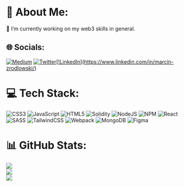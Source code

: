 # 💫 About Me:
🔭 I’m currently working on my web3 skills in general.


## 🌐 Socials:
[![Medium](https://img.shields.io/badge/Medium-12100E?logo=medium&logoColor=white)](https://medium.com/@obsessed) [![Twitter](https://img.shields.io/badge/Twitter-%231DA1F2.svg?logo=Twitter&logoColor=white)](https://twitter.com/krypt0zaurus)[[!LinkedIn](https://img.shields.io/badge/LinkedIn-%230077B5.svg?logo=linkedin&logoColor=white)](https://www.linkedin.com/in/marcin-zrodlowski/)

# 💻 Tech Stack:
![CSS3](https://img.shields.io/badge/css3-%231572B6.svg?style=for-the-badge&logo=css3&logoColor=white) ![JavaScript](https://img.shields.io/badge/javascript-%23323330.svg?style=for-the-badge&logo=javascript&logoColor=%23F7DF1E) ![HTML5](https://img.shields.io/badge/html5-%23E34F26.svg?style=for-the-badge&logo=html5&logoColor=white) ![Solidity](https://img.shields.io/badge/Solidity-%23363636.svg?style=for-the-badge&logo=solidity&logoColor=white) ![NodeJS](https://img.shields.io/badge/node.js-6DA55F?style=for-the-badge&logo=node.js&logoColor=white) ![NPM](https://img.shields.io/badge/NPM-%23000000.svg?style=for-the-badge&logo=npm&logoColor=white) ![React](https://img.shields.io/badge/react-%2320232a.svg?style=for-the-badge&logo=react&logoColor=%2361DAFB) ![SASS](https://img.shields.io/badge/SASS-hotpink.svg?style=for-the-badge&logo=SASS&logoColor=white) ![TailwindCSS](https://img.shields.io/badge/tailwindcss-%2338B2AC.svg?style=for-the-badge&logo=tailwind-css&logoColor=white) ![Webpack](https://img.shields.io/badge/webpack-%238DD6F9.svg?style=for-the-badge&logo=webpack&logoColor=black) ![MongoDB](https://img.shields.io/badge/MongoDB-%234ea94b.svg?style=for-the-badge&logo=mongodb&logoColor=white) 	![Figma](https://img.shields.io/badge/figma-%23F24E1E.svg?style=for-the-badge&logo=figma&logoColor=white)
# 📊 GitHub Stats:
![](https://github-readme-stats.vercel.app/api?username=web3-sorcerer&theme=radical&hide_border=false&include_all_commits=true&count_private=false)<br/>
![](https://github-readme-streak-stats.herokuapp.com/?user=web3-sorcerer&theme=radical&hide_border=false)<br/>
![](https://github-readme-stats.vercel.app/api/top-langs/?username=web3-sorcerer&theme=radical&hide_border=false&include_all_commits=true&count_private=false&layout=compact)
